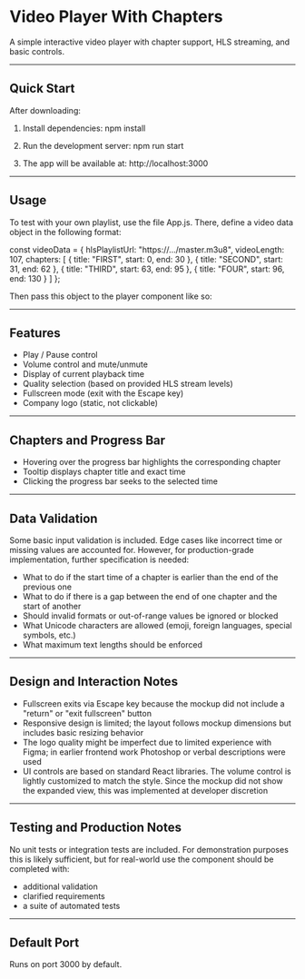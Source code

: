 Video Player With Chapters
==========================

A simple interactive video player with chapter support, HLS streaming, and basic controls.

--------------------------
Quick Start
--------------------------

After downloading:

1. Install dependencies:
   npm install

2. Run the development server:
   npm run start

3. The app will be available at:
   http://localhost:3000

--------------------------
Usage
--------------------------

To test with your own playlist, use the file App.js. There, define a video data object in the following format:

const videoData = {
  hlsPlaylistUrl: "https://.../master.m3u8",
  videoLength: 107,
  chapters: [
    { title: "FIRST", start: 0, end: 30 },
    { title: "SECOND", start: 31, end: 62 },
    { title: "THIRD", start: 63, end: 95 },
    { title: "FOUR", start: 96, end: 130 }
  ]
};

Then pass this object to the player component like so:

<VideoPlayerWithChapters data={videoData} />

--------------------------
Features
--------------------------

- Play / Pause control
- Volume control and mute/unmute
- Display of current playback time
- Quality selection (based on provided HLS stream levels)
- Fullscreen mode (exit with the Escape key)
- Company logo (static, not clickable)

--------------------------
Chapters and Progress Bar
--------------------------

- Hovering over the progress bar highlights the corresponding chapter
- Tooltip displays chapter title and exact time
- Clicking the progress bar seeks to the selected time

--------------------------
Data Validation
--------------------------

Some basic input validation is included. Edge cases like incorrect time or missing values are accounted for. However, for production-grade implementation, further specification is needed:

- What to do if the start time of a chapter is earlier than the end of the previous one
- What to do if there is a gap between the end of one chapter and the start of another
- Should invalid formats or out-of-range values be ignored or blocked
- What Unicode characters are allowed (emoji, foreign languages, special symbols, etc.)
- What maximum text lengths should be enforced

--------------------------
Design and Interaction Notes
--------------------------

- Fullscreen exits via Escape key because the mockup did not include a "return" or "exit fullscreen" button
- Responsive design is limited; the layout follows mockup dimensions but includes basic resizing behavior
- The logo quality might be imperfect due to limited experience with Figma; in earlier frontend work Photoshop or verbal descriptions were used
- UI controls are based on standard React libraries. The volume control is lightly customized to match the style. Since the mockup did not show the expanded view, this was implemented at developer discretion

--------------------------
Testing and Production Notes
--------------------------

No unit tests or integration tests are included. For demonstration purposes this is likely sufficient, but for real-world use the component should be completed with:
- additional validation
- clarified requirements
- a suite of automated tests

--------------------------
Default Port
--------------------------

Runs on port 3000 by default.
